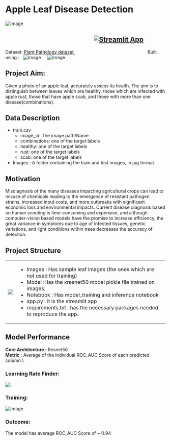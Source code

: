 # Apple Leaf Disease Detection
![image](https://user-images.githubusercontent.com/26655188/143616922-d514e3b9-9123-416e-8ddb-6667326696b5.png)
## &nbsp; &nbsp; &nbsp; &nbsp; &nbsp; &nbsp; &nbsp; &nbsp; &nbsp; &nbsp; &nbsp; &nbsp; &nbsp; &nbsp; &nbsp; &nbsp; &nbsp; &nbsp; &nbsp; &nbsp; &nbsp; &nbsp;  &nbsp; &nbsp; &nbsp; &nbsp; &nbsp; &nbsp; [![Streamlit App](https://static.streamlit.io/badges/streamlit_badge_black_white.svg)](https://share.streamlit.io/simplysumanth/apple_leaf_disease_classifier/main/app.py) 
Dataset: <a href = "https://www.kaggle.com/c/plant-pathology-2020-fgvc7/data"> Plant Pathology dataset </a> &nbsp; &nbsp; &nbsp; &nbsp; &nbsp; &nbsp; &nbsp; &nbsp; &nbsp; &nbsp; &nbsp; &nbsp; &nbsp; &nbsp; &nbsp; &nbsp; &nbsp; &nbsp; &nbsp; &nbsp; &nbsp; &nbsp; &nbsp; &nbsp; &nbsp; &nbsp; &nbsp; &nbsp; &nbsp; Built using : &nbsp; ![image](https://user-images.githubusercontent.com/26655188/143618035-3efecc7a-92e5-4548-a566-94de785454c3.png) &nbsp; &nbsp; ![image](https://user-images.githubusercontent.com/26655188/143617981-be944849-80e3-4440-93c7-1df0e5dc2cae.png)

## Project Aim:
Given a photo of an apple leaf, accurately assess its health. The aim is to distinguish between leaves which are healthy, those which are infected with apple rust, those that have apple scab, and those with more than one disease(combinations).

## Data Description
* train.csv
  * image_id: The image path/Name
  * combinations: one of the target labels
  * healthy: one of the target labels
  * rust: one of the target labels
  * scab: one of the target labels
* Images : A folder containing the train and test images, in jpg format.

## Motivation
Misdiagnosis of the many diseases impacting agricultural crops can lead to misuse of chemicals leading to the emergence of resistant pathogen strains, increased input costs, and more outbreaks with significant economic loss and environmental impacts. Current disease diagnosis based on human scouting is time-consuming and expensive, and although computer-vision based models have the promise to increase efficiency, the great variance in symptoms due to age of infected tissues, genetic variations, and light conditions within trees decreases the accuracy of detection.

## Project Structure
<table border="0">
 <tr>
    <th scope="col">
      <img src = "https://user-images.githubusercontent.com/26655188/143619050-5c0ba744-1bb5-4623-b9df-6fb28dc1942e.png"/>
    </th>
    <td>
      <ul>
        <li>Images : Has sample leaf images (the ones which are not used for training)</li>
        <li>Model :Has the xresnet50 model pickle file trained on images. </li>
        <li>Notebook : Has model_training and inference notebook </li>
      <li>app.py : it is the streamlit app </li>
        <li>requirements.txt : has the necessary packages needed to reproduce the app.</li>
      </ul>
   </td>
  </tr>
</table>

## Model Performance
**Core Architecture :** Resnet50\
**Metric :** Average of the individual ROC_AUC Score of each predicted column.\

### Learning Rate Finder:
<img src = 'https://www.kaggleusercontent.com/kf/80082306/eyJhbGciOiJkaXIiLCJlbmMiOiJBMTI4Q0JDLUhTMjU2In0..LyMZvL_fOX54b6Ywn7LKIQ.7JW37mD7ICssXzu9kSATmnnH6UHUpohfUYfDL2jb-UtuT2hONotW9Nz9eHc_Bg45PRC9Mgdga7UiYZRt6lNQKfhakhElXuSaSR3gFojFrFqBOHBj7Mnu0wa2G2LMEQ1vEYTPWdif3XXxcW6TGu5ANYbT9i3wEMQ8c35qkZpLv_LNvWBzfNhemXS7jwogrVxcAu_wS0SwYbjombffnwktYz9UdiCw7ODTdr75VD36Qsj0j1GMB_RdhBuFfjqDVXZfQkSW00mbPlw7JkMTyAbcWgg8b1rRCVgAABMi_VgqtAXtQ2rhTn9KJGJDJcATlue0U046qqK-3Wzfl4JAfXzeqqAm9U0zuBsnjX76pCiYR8rDg_QEXZAtSVkzbq-802YIRVyJX5kr9AcmC_X8rUnbttOXwSsB_SRg4Q4PQEa7GEzVGkXmxUBhYJ4Zi0pIsT9WTlNGw2sZ0xTmqhawdOtic6BBu8z_9lsyK9_Xyx8V1GsaGz6e8_6q8OV27mRn6CPcjYjygUv6I2kwdPGyITAdWq4qqcGGoSmNvEHkvF-dtmpRruPFyOrcvc-sNWNWX-gdhABGNG4omwT5eIroPg_JRlGs4vWInz5rAwFDqmXn9RbcTIhRxSJR67ZZxD8Mw6pu5JYsCW5p4lR-HYF1rFgp0RCxEQA3zeb1lwXrbBYZ_gE.6lAs4-_BfhAgrlYbd52Ltw/__results___files/__results___24_2.png'>

### Training:
![image](https://user-images.githubusercontent.com/26655188/143623846-48a4c55f-abe3-4fbf-9fc8-7f811554bbdf.png)

### Outcome:
The model has average ROC_AUC Score of ~ 0.94



